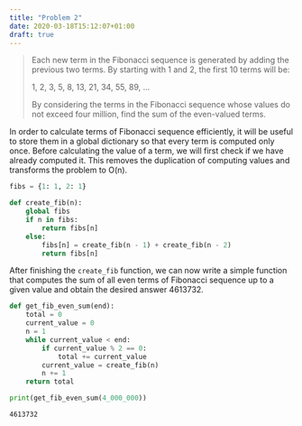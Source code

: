 ```yaml
---
title: "Problem 2"
date: 2020-03-18T15:12:07+01:00
draft: true
---
```


> Each new term in the Fibonacci sequence is generated by adding the previous two terms.
> By starting with 1 and 2, the first 10 terms will be:
>
> 1, 2, 3, 5, 8, 13, 21, 34, 55, 89, ...
>
> By considering the terms in the Fibonacci sequence whose values do not exceed four million, find the sum of the even-valued terms.

In order to calculate terms of Fibonacci sequence efficiently, it will be useful to store them in a global dictionary so that every term is computed only once. Before calculating the value of a term, we will first check if we have already computed it. This removes the duplication of computing values and transforms the problem to O(n).

```python
fibs = {1: 1, 2: 1}

def create_fib(n):
    global fibs
    if n in fibs:
        return fibs[n]
    else:
        fibs[n] = create_fib(n - 1) + create_fib(n - 2)
        return fibs[n]
```

After finishing the `create_fib` function, we can now write a simple function that computes the sum of all even terms of Fibonacci sequence up to a given value and obtain the desired answer 4613732.

```python
def get_fib_even_sum(end):
    total = 0
    current_value = 0
    n = 1
    while current_value < end:
        if current_value % 2 == 0:
            total += current_value
        current_value = create_fib(n)
        n += 1
    return total

print(get_fib_even_sum(4_000_000))
```

    4613732
